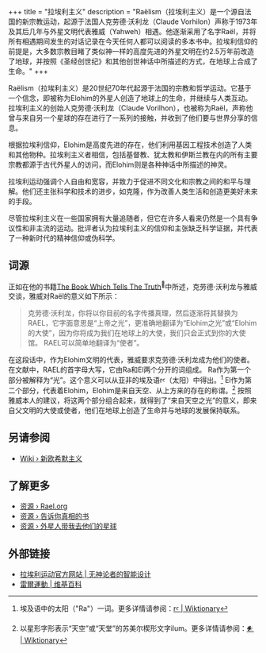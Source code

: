 +++
title = "拉埃利主义"
description = "Raëlism（拉埃利主义）是一个源自法国的新宗教运动，起源于法国人克劳德·沃利龙（Claude Vorhilon）声称于1973年及其后几年与外星文明代表雅威（Yahweh）相遇。他逐渐采用了名字Raël，并将所有相遇期间发生的对话记录在今天任何人都可以阅读的多本书中。拉埃利信仰的前提是，大多数宗教目睹了类似神一样的高度先进的外星文明在约2.5万年前改造了地球，并按照《圣经创世纪》和其他创世神话中所描述的方式，在地球上合成了生命。"
+++

Raëlism（拉埃利主义）是20世纪70年代起源于法国的宗教和哲学运动。它基于一个信念，即被称为Elohim的外星人创造了地球上的生命，并继续与人类互动。拉埃利主义的创始人克劳德·沃利龙（Claude Vorilhon），也被称为Raël，声称他曾与来自另一个星球的存在进行了一系列的接触，并收到了他们要与世界分享的信息。

根据拉埃利信仰，Elohim是高度先进的存在，他们利用基因工程技术创造了人类和其他物种。拉埃利主义者相信，包括基督教、犹太教和伊斯兰教在内的所有主要宗教都源于古代外星人的访问，而Elohim则是各种神话中所描述的神灵。

拉埃利运动强调个人自由和宽容，并致力于促进不同文化和宗教之间的和平与理解。他们还主张科学和技术的进步，如克隆，作为改善人类生活和创造更美好未来的手段。

尽管拉埃利主义在一些国家拥有大量追随者，但它在许多人看来仍然是一个具有争议性和非主流的运动。批评者认为拉埃利主义的信仰和主张缺乏科学证据，并代表了一种新时代的精神信仰或伪科学。

## 词源

正如在他的书籍[The Book Which Tells The Truth](../../library/the-book-which-tells-the-truth/)<sup>📖</sup>中所述，克劳德·沃利龙与雅威交谈，雅威对Raël的意义如下所示：

> 克劳德·沃利龙，你将以你目前的名字传播真理，然后逐渐将其替换为RAEL，它字面意思是“上帝之光”，更准确地翻译为“Elohim之光”或“Elohim的大使”，因为你将成为我们在地球上的大使，我们只会正式到你的大使馆。 RAEL可以简单地翻译为“使者”。

在这段话中，作为Elohim文明的代表，雅威要求克劳德·沃利龙成为他们的使者。在文献中，RAEL的首字母大写，它由Ra和El两个分开的词组成。 Ra作为第一个部分被解释为“光”。这个意义可以从亚非的埃及语rꜥ（太阳）中得出。[^1] El作为第二个部分，代表着Elohim，Elohim是来自天空、从上方来的存在的称谓。[^2] 按照雅威本人的建议，将这两个部分组合起来，就得到了“来自天空之光”的意义，即来自父文明的大使或使者，他们在地球上创造了生命并与地球的发展保持联系。

[^1]: 埃及语中的太阳（"Ra"）一词。更多详情请参阅：[rꜥ | Wiktionary](https://en.wiktionary.org/wiki/r%EA%9C%A5)
[^2]: 以星形字形表示“天空”或“天堂”的苏美尔楔形文字ilum。更多详情请参阅：[𒀭 | Wiktionary](https://en.wiktionary.org/wiki/%F0%92%80%AD)

## 另请参阅

- [Wiki › 新欧希默主义](../../wiki/neo-euhemerism/)

## 了解更多

- [资源 › Rael.org](../../library/rael-dot-org/index/)
- [资源 › 告诉你真相的书](../../library/the-book-which-tells-the-truth/index/)
- [资源 › 外星人带我去他们的星球](../../library/extraterrestrials-took-me-to-their-planet/index/)

## 外部链接

- [拉埃利运动官方网站 | 无神论者的智能设计](https://rael.org/)
- [雷爾運動 | 维基百科](https://zh.wikipedia.org/wiki/%E9%9B%B7%E7%88%BE%E9%81%8B%E5%8B%95)